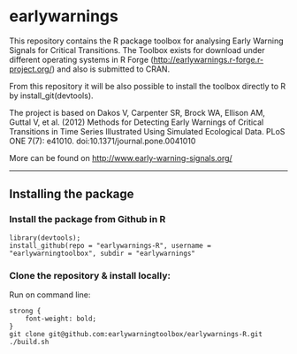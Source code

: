 # earlywarnings

This repository contains the R package toolbox for analysing Early Warning Signals for Critical Transitions. The Toolbox exists for download under different operating systems in R Forge (http://earlywarnings.r-forge.r-project.org/) and also is submitted to CRAN.

From this repository it will be also possible to install the toolbox directly to R by install_git(devtools).

The project is based on Dakos V, Carpenter SR, Brock WA, Ellison AM, Guttal V, et al. (2012) Methods for Detecting Early Warnings of Critical Transitions in Time Series Illustrated Using Simulated Ecological Data. PLoS ONE 7(7): e41010. doi:10.1371/journal.pone.0041010

More can be found on http://www.early-warning-signals.org/

------------------------------------------------------------

## Installing the package

### Install the package from Github in R
```{r}
library(devtools); 
install_github(repo = "earlywarnings-R", username = "earlywarningtoolbox", subdir = "earlywarnings"
```

### Clone the repository & install locally:

Run on command line:
<pre><code>strong {
    font-weight: bold;
}
git clone git@github.com:earlywarningtoolbox/earlywarnings-R.git
./build.sh
</pre></code>

